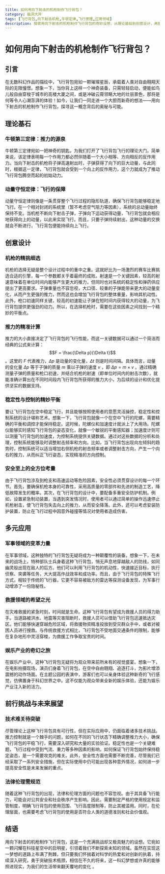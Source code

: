 ```yaml
---
title: 如何用向下射击的机枪制作飞行背包？
category: 脑洞大开
tags: [飞行背包,向下射击机枪,牛顿定律,飞行原理,应用领域]
description: 探索用向下射击的机枪制作飞行背包的奇妙设想，从理论基础到创意设计，再到多元应用及面临的挑战与展望，全面解析这一充满科幻色彩的发明构想。
---
```


# 如何用向下射击的机枪制作飞行背包？

## 引言
在无数科幻作品的描绘中，飞行背包宛如一颗璀璨星辰，承载着人类对自由翱翔天际的无限憧憬。想象一下，当你背上这样一个神奇装备，只需轻轻启动，便能如鸟儿般自由穿梭于城市的高楼大厦之间，或是冲破云霄领略大地的壮丽景色，那将是何等令人心潮澎湃的体验！如今，让我们一同走进一个大胆而新奇的想法——用向下射击的机枪制作飞行背包，探寻这一概念背后的奥秘与可能。

## 理论基石
### 牛顿第三定律：推力的源泉
牛顿第三定律宛如一把神奇的钥匙，为我们打开了飞行背包飞行的理论大门。简单来说，该定律表明每一个作用力都必然伴随着一个大小相等、方向相反的反作用力。当向下射击的机枪将子弹高速射出时，子弹获得了向下的巨大动量，与此同时，根据这一定律，飞行背包就会受到一个向上的反作用力，这个力就成为了推动飞行背包腾空而起的初始动力。

### 动量守恒定律：飞行的保障
动量守恒定律则像是一条贯穿整个飞行过程的隐形轨道，确保飞行背包能够稳定地飞行。在一个相对封闭的系统里（暂不考虑空气阻力等因素），系统的总动量始终保持不变。当机枪不断向下射击子弹，子弹向下运动获得动量，飞行背包就会相应地获得向上的动量，以此来实现飞行。而且，只要子弹持续射出，这种动量的交换就会不断进行，飞行背包便能持续向上飞行。

## 创意设计
### 机枪的精挑细选
机枪的选择无疑是整个设计过程中的重中之重。这就好比为一场激烈的赛车比赛挑选合适的引擎，每一个参数都关乎着最终的成败。射速是一个关键因素，较高的射速意味着在单位时间内能够产生更大的推力，但同时也对系统的稳定性和弹药供应提出了更高要求。子弹重量也不容忽视，大口径、较重的子弹能带来更大的动量变化，从而产生更强的推力，然而这也会增加飞行背包的整体重量，影响其机动性。此外，枪口初速同样关键，较高的初速能让子弹在短时间内获得较大的动量，为飞行背包提供更强劲的动力。所以，在选择机枪时，需要在这些因素之间找到一个精妙的平衡点。

### 推力的精准计算
推力的大小直接决定了飞行背包的飞行性能，而这一关键数据可以通过一个简洁而经典的公式来计算：$$F = \frac{\Delta p}{\Delta t}$$ 。这里的 $F$ 代表推力，$\Delta p$ 是动量的变化量，$\Delta t$ 则是时间间隔。具体而言，动量的变化量 $\Delta p$ 等于子弹的质量 $m$ 乘以子弹的速度 $v$ ，即 $\Delta p = m \times v$ 。通过精确测量子弹的质量和枪口初速，并结合机枪的射速（即单位时间内的射击次数），就能准确计算出在不同时间段内飞行背包所获得的推力大小，为后续的设计和优化提供坚实的数据支持。

### 稳定性与控制的精妙平衡
要让飞行背包在空中稳定飞行，并且能够按照使用者的意愿灵活操控，稳定性和控制系统的设计堪称艺术。想象一下，飞行背包就像一个在空中飞行的陀螺，需要精确的平衡和调控才能保持稳定。这时候，陀螺仪和加速度计就派上了大用场。陀螺仪能够实时感知飞行背包的姿态变化，就像一个敏锐的平衡感知器；加速度计则可以测量飞行背包的加速度，为控制系统提供关键数据。通过对这些数据的分析和处理，控制系统能够及时调整射击频率和方向。比如，当飞行背包出现向左倾斜的趋势时，控制系统可以适当增加右侧机枪的射击频率或者调整射击方向，产生一个向右的推力，从而纠正飞行姿态，实现精准的方向控制。

### 安全至上的全方位考量
由于飞行背包涉及到枪支和高速运动等危险因素，安全性必须贯穿设计的每一个环节。首先，要确保机枪本身的可靠性，采用高质量的零部件和先进的制造工艺，降低故障发生的概率。其次，在飞行背包的设计中，要配备多重安全防护机制。例如，设置紧急制动装置，当遇到突发情况时，使用者可以通过简单的操作迅速停止机枪射击，使飞行背包失去向上的推力，从而安全降落。此外，还可以考虑安装防护装置，防止在飞行过程中因意外碰撞等情况对使用者造成伤害。

## 多元应用
### 军事领域的变革力量
在军事领域，这种独特的飞行背包无疑将成为一种颠覆性的装备。想象一下，在未来的战场上，特种部队士兵身着这种飞行背包，悄无声息地穿越敌人的防线，如同幽灵般出现在敌人的后方。他们可以利用飞行背包的机动性，快速接近目标，执行侦察、突袭等任务，大大提高作战效率和成功率。而且，由于飞行背包的特殊飞行方式，相较于传统的飞行器，它更不容易被敌方的雷达等探测设备发现，为军事行动增添了一份隐秘性。

### 救援领域的希望之光
在灾难救援的紧急时刻，时间就是生命。这种飞行背包有望成为救援人员的得力助手。当道路被洪水、地震等灾害阻断时，救援人员可以借助飞行背包迅速抵达灾区。他们能够快速穿越危险区域，将救援物资精准投放到受灾群众手中，或者对被困人员进行搜救。与传统救援方式相比，飞行背包不受地面交通条件的限制，能够在复杂地形中灵活穿梭，为救援工作争取宝贵的时间。

### 娱乐产业的奇幻之旅
在娱乐产业中，这种飞行背包无疑将为观众带来前所未有的视觉盛宴。想象一下，在电影拍摄现场，演员们身着飞行背包，在空中自由翱翔、追逐打斗，为影片增添震撼的动作场面。在主题公园的表演中，游客们也可以亲身体验这种新奇的飞行感觉，仿佛置身于科幻世界之中。这不仅能为观众带来全新的娱乐体验，还能为娱乐产业注入新的活力。

## 前行挑战与未来展望
### 技术难关待突破
尽管理论上这种飞行背包具有可行性，但在实际应用中，仍面临着诸多技术挑战。推力控制就是一个棘手的问题，如何在不同的飞行状态下精确调整推力大小，确保飞行背包的平稳飞行，需要深入研究和大量的实验验证。稳定性也是一个关键难题，飞行过程中受到气流、重力等多种因素的影响，如何保证飞行背包始终保持稳定姿态，是一个需要攻克的难关。此外，安全性方面也需要不断完善，尽管我们已经采取了一系列安全措施，但在实际使用中仍可能出现各种意外情况，如何进一步提高安全性是未来发展的重点。

### 法律伦理需规范
随着这种飞行背包的出现，法律和伦理方面的问题也不容忽视。由于其具备飞行能力，可能会对公共安全和社会秩序产生影响。因此，需要制定严格的使用规定和监管制度，明确飞行背包的使用范围、飞行高度限制等，防止其被滥用。同时，在伦理层面，也需要考虑飞行背包的使用是否符合人类的道德准则和社会价值观。

## 结语
用向下射击的机枪制作飞行背包，这是一个充满挑战却又极具魅力的设想。它宛如一颗闪耀在科技星空中的启明星，引领着我们不断探索未知的领域。虽然在实现这一梦想的道路上布满了荆棘，但只要我们怀揣着对科学的热爱和对创新的执着，持续深入研究，勇于突破技术瓶颈，相信在不久的将来，这一科幻梦想或许真的能够照进现实，为我们的生活带来翻天覆地的变化 。
